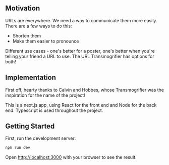 ## Motivation

URLs are everywhere. We need a way to communicate them more easily. There are a few ways to do this:

* Shorten them
* Make them easier to pronounce

Different use cases - one's better for a poster, one's better when you're telling your friend a URL to use. The URL Transmogrifier has options for both!

## Implementation

First off, hearty thanks to Calvin and Hobbes, whose Transmogrifier was the inspiration for the name of the project!

This is a next.js app, using React for the front end and Node for the back end. Typescript is used throughout the project.

## Getting Started

First, run the development server:

```bash
npm run dev
```

Open [http://localhost:3000](http://localhost:3000) with your browser to see the result.